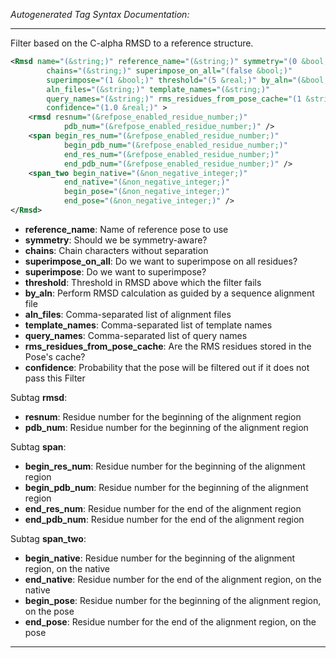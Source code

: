 <!-- THIS IS AN AUTOGENERATED FILE: Don't edit it directly, instead change the schema definition in the code itself. -->

_Autogenerated Tag Syntax Documentation:_

---
Filter based on the C-alpha RMSD to a reference structure.

```xml
<Rmsd name="(&string;)" reference_name="(&string;)" symmetry="(0 &bool;)"
        chains="(&string;)" superimpose_on_all="(false &bool;)"
        superimpose="(1 &bool;)" threshold="(5 &real;)" by_aln="(&bool;)"
        aln_files="(&string;)" template_names="(&string;)"
        query_names="(&string;)" rms_residues_from_pose_cache="(1 &string;)"
        confidence="(1.0 &real;)" >
    <rmsd resnum="(&refpose_enabled_residue_number;)"
            pdb_num="(&refpose_enabled_residue_number;)" />
    <span begin_res_num="(&refpose_enabled_residue_number;)"
            begin_pdb_num="(&refpose_enabled_residue_number;)"
            end_res_num="(&refpose_enabled_residue_number;)"
            end_pdb_num="(&refpose_enabled_residue_number;)" />
    <span_two begin_native="(&non_negative_integer;)"
            end_native="(&non_negative_integer;)"
            begin_pose="(&non_negative_integer;)"
            end_pose="(&non_negative_integer;)" />
</Rmsd>
```

-   **reference_name**: Name of reference pose to use
-   **symmetry**: Should we be symmetry-aware?
-   **chains**: Chain characters without separation
-   **superimpose_on_all**: Do we want to superimpose on all residues?
-   **superimpose**: Do we want to superimpose?
-   **threshold**: Threshold in RMSD above which the filter fails
-   **by_aln**: Perform RMSD calculation as guided by a sequence alignment file
-   **aln_files**: Comma-separated list of alignment files
-   **template_names**: Comma-separated list of template names
-   **query_names**: Comma-separated list of query names
-   **rms_residues_from_pose_cache**: Are the RMS residues stored in the Pose's cache?
-   **confidence**: Probability that the pose will be filtered out if it does not pass this Filter


Subtag **rmsd**:   

-   **resnum**: Residue number for the beginning of the alignment region
-   **pdb_num**: Residue number for the beginning of the alignment region

Subtag **span**:   

-   **begin_res_num**: Residue number for the beginning of the alignment region
-   **begin_pdb_num**: Residue number for the beginning of the alignment region
-   **end_res_num**: Residue number for the end of the alignment region
-   **end_pdb_num**: Residue number for the end of the alignment region

Subtag **span_two**:   

-   **begin_native**: Residue number for the beginning of the alignment region, on the native
-   **end_native**: Residue number for the end of the alignment region, on the native
-   **begin_pose**: Residue number for the beginning of the alignment region, on the pose
-   **end_pose**: Residue number for the end of the alignment region, on the pose

---
